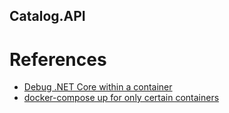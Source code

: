 ## Catalog.API

# References
- [Debug .NET Core within a container](https://code.visualstudio.com/docs/containers/debug-netcore#_walkthrough)
- [docker-compose up for only certain containers](https://stackoverflow.com/a/30234588)